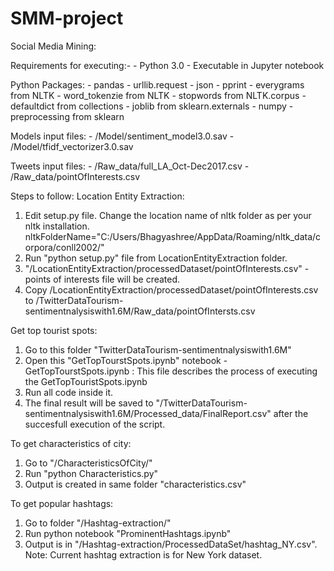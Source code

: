 # SMM-project
Social Media Mining:

Requirements for executing:- 
    - Python 3.0
    - Executable in Jupyter notebook

Python Packages: 
    - pandas
    - urllib.request
    - json
    - pprint
    - everygrams from NLTK
    - word_tokenzie from NLTK
    - stopwords from NLTK.corpus
    - defaultdict from collections
    - joblib from sklearn.externals
    - numpy
    - preprocessing from sklearn

Models input files:
    - /Model/sentiment_model3.0.sav
    - /Model/tfidf_vectorizer3.0.sav

Tweets input files:
    - /Raw_data/full_LA_Oct-Dec2017.csv
    - /Raw_data/pointOfInterests.csv

Steps to follow:
Location Entity Extraction:
1. Edit setup.py file. Change the location name of nltk folder as per your nltk installation.
nltkFolderName="C:/Users/Bhagyashree/AppData/Roaming/nltk_data/corpora/conll2002/"
2. Run "python setup.py" file from LocationEntityExtraction folder.
3. "/LocationEntityExtraction/processedDataset/pointOfInterests.csv" - points of interests file will be created.
4. Copy /LocationEntityExtraction/processedDataset/pointOfInterests.csv to /TwitterDataTourism-sentimentnalysiswith1.6M/Raw_data/pointOfIntersts.csv

Get top tourist spots:
1. Go to this folder "TwitterDataTourism-sentimentnalysiswith1.6M"
2. Open this "GetTopTourstSpots.ipynb" notebook
-  GetTopTourstSpots.ipynb : This file describes the process of executing the GetTopTouristSpots.ipynb
3. Run all code inside it.
4. The final result will be saved to "/TwitterDataTourism-sentimentnalysiswith1.6M/Processed_data/FinalReport.csv" after the succesfull execution of the script.

To get characteristics of city:
1. Go to "/CharacteristicsOfCity/"
2. Run "python Characteristics.py" 
3. Output is created in same folder "characteristics.csv"

To get popular hashtags:
1. Go to folder "/Hashtag-extraction/"
2. Run python notebook "ProminentHashtags.ipynb"
3. Output is in "/Hashtag-extraction/ProcessedDataSet/hashtag_NY.csv".
Note: Current hashtag extraction is for New York dataset.

